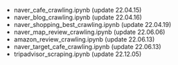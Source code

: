 
+ naver_cafe_crawling.ipynb (update 22.04.15)
+ naver_blog_crawling.ipynb (update 22.04.16)
+ naver_shopping_best_crawling.ipynb (update 22.04.19)
+ naver_map_review_crawling.ipynb (update 22.06.06)
+ amazon_review_crawling.ipynb (update 22.06.13)
+ naver_target_cafe_crawling.ipynb (update 22.06.13)
+ tripadvisor_scraping.ipynb (update 22.12.05)
